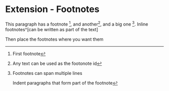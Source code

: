 # Extension - Footnotes

This paragraph has a footnote [^1], and another[^fn], and a big one [^big]. Inline footnotes^[can be written as part of the text]

Then place the footnotes where you want them

[^1]: First footnote

[^fn]: Any text can be used as the footonote id

[^big]: Footnotes can span multiple lines

    Indent paragraphs that form part of the footnote
